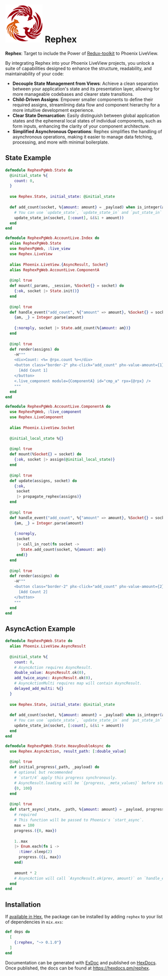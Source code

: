 # <img src="images/rephex_logo.svg" height="120" alt="Rephex Logo"> Rephex

**Rephex**: Target to include the Power of [Redux-toolkit](https://redux-toolkit.js.org) to Phoenix LiveView.

By integrating Rephex into your Phoenix LiveView projects, you unlock a suite of capabilities designed to enhance the structure, readability, and maintainability of your code:

- **Decouple State Management from Views**: Achieve a clean separation between your application's state and its presentation layer, allowing for more manageable codebases and clearer state transitions.
- **Child-Driven Assigns**: Empower smaller components to define their required assigns, streamlining data flow and component hierarchy for a more intuitive development experience.
- **Clear State Demarcation**: Easily distinguish between global application states and the ephemeral local states of individual components, such as form inputs, enhancing the clarity of your component architecture.
- **Simplified Asynchronous Operations**: Rephex simplifies the handling of asynchronous operations, making it easier to manage data fetching, processing, and more with minimal boilerplate.


## State Example

<!-- MODULEDOC -->

```elixir
defmodule RephexPgWeb.State do
  @initial_state %{
    count: 0,
  }

  use Rephex.State, initial_state: @initial_state

  def add_count(socket, %{amount: amount} = _payload) when is_integer(amount) do
    # You can use `update_state`, `update_state_in` and `put_state_in` to update state
    update_state_in(socket, [:count], &(&1 + amount))
  end
end
```

```elixir
defmodule RephexPgWeb.AccountLive.Index do
  alias RephexPgWeb.State
  use RephexPgWeb, :live_view
  use Rephex.LiveView

  alias Phoenix.LiveView.{AsyncResult, Socket}
  alias RephexPgWeb.AccountLive.ComponentA

  @impl true
  def mount(_params, _session, %Socket{} = socket) do
    {:ok, socket |> State.init()}
  end

  @impl true
  def handle_event("add_count", %{"amount" => amount}, %Socket{} = socket) do
    {am, _} = Integer.parse(amount)

    {:noreply, socket |> State.add_count(%{amount: am})}
  end

  @impl true
  def render(assigns) do
    ~H"""
    <div>Count: <%= @rpx.count %></div>
    <button class="border-2" phx-click="add_count" phx-value-amount={1}>
      [Add Count 1]
    </button>
    <.live_component module={ComponentA} id="cmp_a" rpx={@rpx} />
    """
  end
end
```

```elixir
defmodule RephexPgWeb.AccountLive.ComponentA do
  use RephexPgWeb, :live_component
  use Rephex.LiveComponent

  alias Phoenix.LiveView.Socket

  @initial_local_state %{}

  @impl true
  def mount(%Socket{} = socket) do
    {:ok, socket |> assign(@initial_local_state)}
  end

  @impl true
  def update(assigns, socket) do
    {:ok,
     socket
     |> propagate_rephex(assigns)}
  end

  @impl true
  def handle_event("add_count", %{"amount" => amount}, %Socket{} = socket) do
    {am, _} = Integer.parse(amount)

    {:noreply,
     socket
     |> call_in_root(fn socket ->
       State.add_count(socket, %{amount: am})
     end)}
  end

  @impl true
  def render(assigns) do
    ~H"""
    <button class="border-2" phx-click="add_count" phx-value-amount={2} phx-target={@myself}>
      [Add Count 2]
    </button>
    """
  end
end
```

<!-- MODULEDOC -->

## AsyncAction Example

```elixir
defmodule RephexPgWeb.State do
  alias Phoenix.LiveView.AsyncResult

  @initial_state %{
    count: 0,
    # AsyncAction requires AsyncResult.
    double_value: AsyncResult.ok(0),
    add_twice_async: AsyncResult.ok(0),
    # AsyncActionMulti requires map will contain AsyncResult.
    delayed_add_multi: %{}
  }

  use Rephex.State, initial_state: @initial_state

  def add_count(socket, %{amount: amount} = _payload) when is_integer(amount) do
    # You can use `update_state`, `update_state_in` and `put_state_in` to update state
    update_state_in(socket, [:count], &(&1 + amount))
  end
end
```

```elixir
defmodule RephexPgWeb.State.HeavyDoubleAsync do
  use Rephex.AsyncAction, result_path: [:double_value]

  @impl true
  def initial_progress(_path, _payload) do
    # optional but recommended
    # `start/4` apply this progress synchronously.
    # AsyncResult.loading will be `{progress, _meta_values}` before start_async.
    {0, 100}
  end

  @impl true
  def start_async(_state, _path, %{amount: amount} = _payload, progress) do
    # required
    # This function will be passed to Phoenix's `start_async`.
    max = 100
    progress.({0, max})

    1..max
    |> Enum.each(fn i ->
      :timer.sleep(2)
      progress.({i, max})
    end)

    amount * 2
    # AsyncAction will call `AsyncResult.ok(prev, amount)` on `handle_event`.
  end
end
```

## Installation

If [available in Hex](https://hex.pm/docs/publish), the package can be installed
by adding `rephex` to your list of dependencies in `mix.exs`:

```elixir
def deps do
  [
    {:rephex, "~> 0.1.0"}
  ]
end
```

Documentation can be generated with [ExDoc](https://github.com/elixir-lang/ex_doc)
and published on [HexDocs](https://hexdocs.pm). Once published, the docs can
be found at <https://hexdocs.pm/rephex>.

